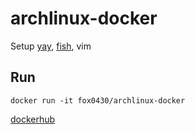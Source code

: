 # archlinux-docker

Setup [yay](https://github.com/Jguer/yay), [fish](https://fishshell.com), vim 

## Run
```
docker run -it fox0430/archlinux-docker
```

[dockerhub](https://hub.docker.com/repository/docker/fox0430/archlinux-docker)
